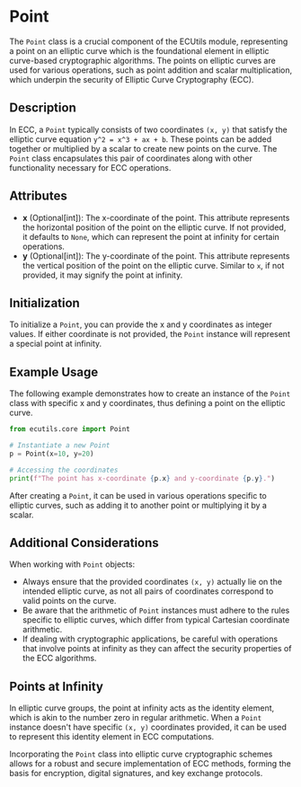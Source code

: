 # Point

The `Point` class is a crucial component of the ECUtils module, representing a point on an elliptic curve which is the foundational element in elliptic curve-based cryptographic algorithms. The points on elliptic curves are used for various operations, such as point addition and scalar multiplication, which underpin the security of Elliptic Curve Cryptography (ECC).

## Description

In ECC, a `Point` typically consists of two coordinates `(x, y)` that satisfy the elliptic curve equation `y^2 = x^3 + ax + b`. These points can be added together or multiplied by a scalar to create new points on the curve. The `Point` class encapsulates this pair of coordinates along with other functionality necessary for ECC operations.

## Attributes

- **x** (Optional[int]): The x-coordinate of the point. This attribute represents the horizontal position of the point on the elliptic curve. If not provided, it defaults to `None`, which can represent the point at infinity for certain operations.
- **y** (Optional[int]): The y-coordinate of the point. This attribute represents the vertical position of the point on the elliptic curve. Similar to `x`, if not provided, it may signify the point at infinity.

## Initialization

To initialize a `Point`, you can provide the x and y coordinates as integer values. If either coordinate is not provided, the `Point` instance will represent a special point at infinity.

## Example Usage

The following example demonstrates how to create an instance of the `Point` class with specific x and y coordinates, thus defining a point on the elliptic curve.

```python
from ecutils.core import Point

# Instantiate a new Point
p = Point(x=10, y=20)

# Accessing the coordinates
print(f"The point has x-coordinate {p.x} and y-coordinate {p.y}.")
```

After creating a `Point`, it can be used in various operations specific to elliptic curves, such as adding it to another point or multiplying it by a scalar.

## Additional Considerations

When working with `Point` objects:

- Always ensure that the provided coordinates `(x, y)` actually lie on the intended elliptic curve, as not all pairs of coordinates correspond to valid points on the curve.
- Be aware that the arithmetic of `Point` instances must adhere to the rules specific to elliptic curves, which differ from typical Cartesian coordinate arithmetic.
- If dealing with cryptographic applications, be careful with operations that involve points at infinity as they can affect the security properties of the ECC algorithms.

## Points at Infinity

In elliptic curve groups, the point at infinity acts as the identity element, which is akin to the number zero in regular arithmetic. When a `Point` instance doesn't have specific `(x, y)` coordinates provided, it can be used to represent this identity element in ECC computations.

Incorporating the `Point` class into elliptic curve cryptographic schemes allows for a robust and secure implementation of ECC methods, forming the basis for encryption, digital signatures, and key exchange protocols.
